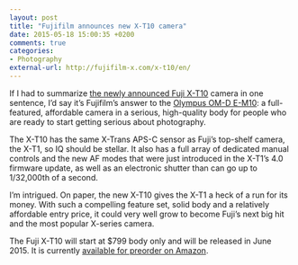 ```yaml
---
layout: post
title: "Fujifilm announces new X-T10 camera"
date: 2015-05-18 15:00:35 +0200
comments: true
categories: 
- Photography
external-url: http://fujifilm-x.com/x-t10/en/
---
```


If I had to summarize [the newly announced Fuji X-T10](http://www.amazon.com/gp/product/B00X7QTUB4/ref=as_li_tl?ie=UTF8&camp=1789&creative=390957&creativeASIN=B00X7QTUB4&linkCode=as2&tag=analogsens-20&linkId=QLHUJ6DA2QNWIC5H) camera in one sentence, I’d say it’s Fujifilm’s answer to the [Olympus OM-D E-M10](http://www.amazon.com/gp/product/B00HPQ09H6/ref=as_li_tl?ie=UTF8&camp=1789&creative=390957&creativeASIN=B00HPQ09H6&linkCode=as2&tag=analogsens-20&linkId=QOU4MUS34NVCOZ33): a full-featured, affordable camera in a serious, high-quality body for people who are ready to start getting serious about photography.

The X-T10 has the same X-Trans APS-C sensor as Fuji’s top-shelf camera, the X-T1, so IQ should be stellar. It also has a full array of dedicated manual controls and the new AF modes that were just introduced in the X-T1’s 4.0 firmware update, as well as an electronic shutter than can go up to 1/32,000th of a second.

I’m intrigued. On paper, the new X-T10 gives the X-T1 a heck of a run for its money. With such a compelling feature set, solid body and a relatively affordable entry price, it could very well grow to become Fuji’s next big hit and the most popular X-series camera.

The Fuji X-T10 will start at $799 body only and will be released in June 2015. It is currently [available for preorder on Amazon](http://www.amazon.com/gp/product/B00X7QTUB4/ref=as_li_tl?ie=UTF8&camp=1789&creative=390957&creativeASIN=B00X7QTUB4&linkCode=as2&tag=analogsens-20&linkId=QLHUJ6DA2QNWIC5H).